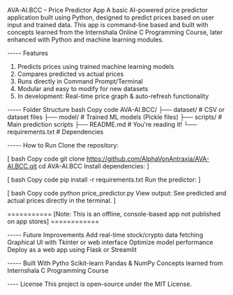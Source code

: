 AVA-AI.BCC – Price Predictor App
A basic AI-powered price predictor application built using Python, designed to predict prices based on user input and trained data. This app is command-line based and built with concepts learned from the Internshala Online C Programming Course, later enhanced with Python and machine learning modules.

----- Features
1. Predicts prices using trained machine learning models
2. Compares predicted vs actual prices
3. Runs directly in Command Prompt/Terminal
4. Modular and easy to modify for new datasets
5. In development: Real-time price graph & auto-refresh functionality

----- Folder Structure
bash
Copy code
AVA-AI.BCC/
├── dataset/               # CSV or dataset files
├── model/                 # Trained ML models (Pickle files)
├── scripts/               # Main prediction scripts
├── README.md              # You're reading it!
└── requirements.txt       # Dependencies


----- How to Run
Clone the repository:

[
bash
Copy code
git clone https://github.com/AlphaVonAntraxia/AVA-AI.BCC.git
cd AVA-AI.BCC
Install dependencies:
]

[
bash
Copy code
pip install -r requirements.txt
Run the predictor:
]

[
bash
Copy code
python price_predictor.py
View output: See predicted and actual prices directly in the terminal.
]

=========== [Note: This is an offline, console-based app not published on app stores] ============

----- Future Improvements
Add real-time stock/crypto data fetching
Graphical UI with Tkinter or web interface
Optimize model performance
Deploy as a web app using Flask or Streamlit

----- Built With
Pytho
Scikit-learn
Pandas & NumPy
Concepts learned from Internshala C Programming Course

---- License
This project is open-source under the MIT License.
